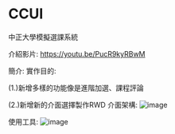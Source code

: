 # CCUI
中正大學模擬選課系統

介紹影片:
https://youtu.be/PucR9kyRBwM

簡介:
實作目的:

(1.)新增多樣的功能像是進階加選、課程評論

(2.)新增新的介面選擇製作RWD
介面架構:
![image](https://user-images.githubusercontent.com/58058632/165676472-e4fc85c4-0ec0-49d6-ad91-2cc24ef86680.png)


使用工具:
![image](https://user-images.githubusercontent.com/58058632/165675136-7f8c7591-31c5-49a0-8ffa-a1e66af7eb63.png)
